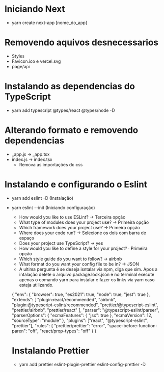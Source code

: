 # Iniciando Next

- yarn create next-app [nome_do_app]

# Removendo aquivos desnecessarios

- Styles
- Favicon.ico e vercel.svg
- page/api

# Instalando as dependencias do TypeScript

- yarn add typescript @types/react @types/node -D

# Alterando formato e removendo dependencias

- \_app.js -> \_app.tsx
- index.js -> index.tsx
  - Remova as importações do css

# Instalando e configurando o Eslint

- yarn add eslint -D (Instalação)
- yarn eslint --init (Iniciando configuração)
  - How would you like to use ESLint? -> Terceira opção
  - What type of modules does your project use? -> Primeira opção
  - Which framework does your project use? -> Primeira opção
  - Where does your code run? -> Selecione os dois com barra de espaço
  - Does your project use TypeScript? -> yes
  - How would you like to define a style for your project? · Primeira opção
  - Which style guide do you want to follow? -> airbnb
  - What format do you want your config file to be in? -> JSON
  - A ultima pergunta é se deseja isntalar via npm, diga que sim. Apos a intalação delete o arquivo package.lock.json e no terminal execute apenas o comando yarn para instalar e fazer os links via yarn caso esteja utilizando.


  {
  "env": {
    "browser": true,
    "es2021": true,
    "node": true,
    "jest": true
  },
  "extends": [
    "plugin:react/recommended",
    "airbnb",
    "plugin:@typescript-eslint/recommended",
    "prettier/@typescript-eslint",
    "prettier/airbnb",
    "prettier/react"
  ],
  "parser": "@typescript-eslint/parser",
  "parserOptions": {
    "ecmaFeatures": {
      "jsx": true
    },
    "ecmaVersion": 12,
    "sourceType": "module"
  },
  "plugins": ["react", "@typescript-eslint", "prettier"],
  "rules": {
    "prettier/prettier": "error",
    "space-before-function-paren": "off",
    "react/prop-types": "off"
  }
}


  # Instalando Prettier
  -  yarn add prettier eslint-plugin-prettier eslint-config-prettier -D 
